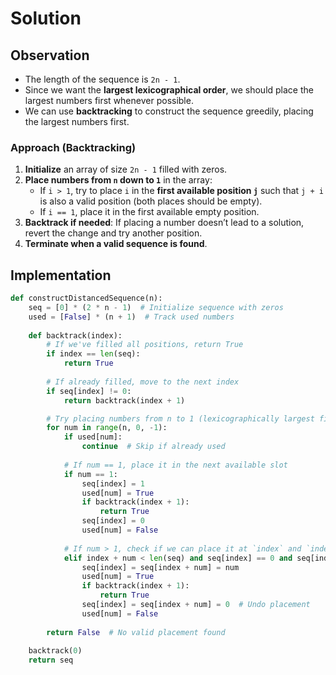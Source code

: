 # **Solution**

## **Observation**
- The length of the sequence is `2n - 1`.
- Since we want the **largest lexicographical order**, we should place the largest numbers first whenever possible.
- We can use **backtracking** to construct the sequence greedily, placing the largest numbers first.

### **Approach (Backtracking)**
1. **Initialize** an array of size `2n - 1` filled with zeros.
2. **Place numbers from `n` down to `1`** in the array:
   - If `i > 1`, try to place `i` in the **first available position `j`** such that `j + i` is also a valid position (both places should be empty).
   - If `i == 1`, place it in the first available empty position.
3. **Backtrack if needed**: If placing a number doesn’t lead to a solution, revert the change and try another position.
4. **Terminate when a valid sequence is found**.


## **Implementation**

```python
def constructDistancedSequence(n):
    seq = [0] * (2 * n - 1)  # Initialize sequence with zeros
    used = [False] * (n + 1)  # Track used numbers
    
    def backtrack(index):
        # If we've filled all positions, return True
        if index == len(seq):
            return True
        
        # If already filled, move to the next index
        if seq[index] != 0:
            return backtrack(index + 1)

        # Try placing numbers from n to 1 (lexicographically largest first)
        for num in range(n, 0, -1):
            if used[num]:
                continue  # Skip if already used
            
            # If num == 1, place it in the next available slot
            if num == 1:
                seq[index] = 1
                used[num] = True
                if backtrack(index + 1):
                    return True
                seq[index] = 0
                used[num] = False
            
            # If num > 1, check if we can place it at `index` and `index + num`
            elif index + num < len(seq) and seq[index] == 0 and seq[index + num] == 0:
                seq[index] = seq[index + num] = num
                used[num] = True
                if backtrack(index + 1):
                    return True
                seq[index] = seq[index + num] = 0  # Undo placement
                used[num] = False
        
        return False  # No valid placement found
    
    backtrack(0)
    return seq
```